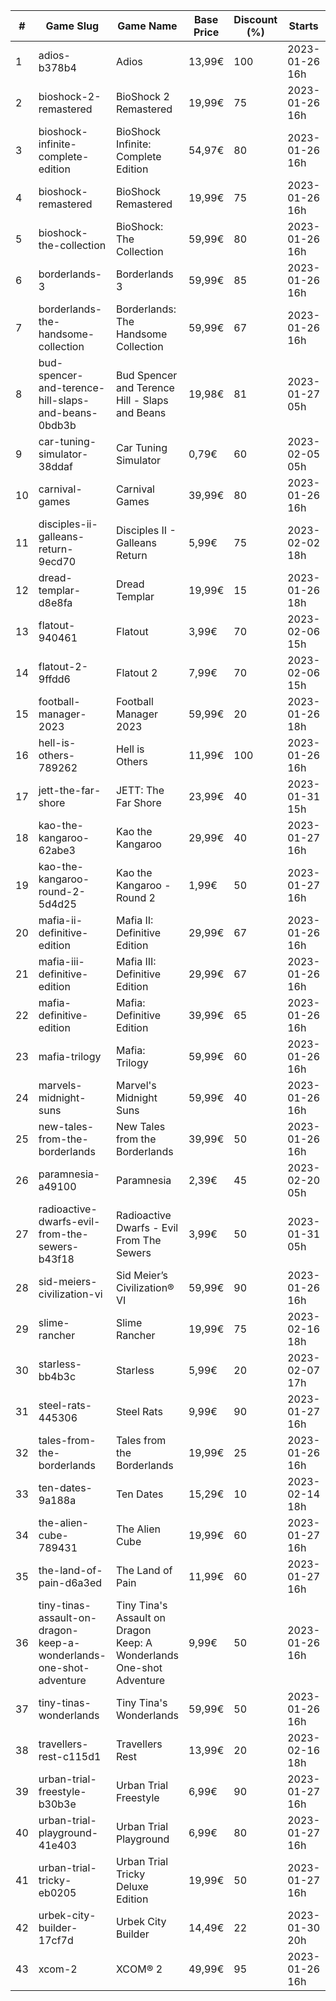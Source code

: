 |#|Game Slug|Game Name|Base Price|Discount (%)|Starts|Ends|
|---|---|---|---|---|---|---|
|1|adios-b378b4|Adios|13,99€|100|2023-01-26 16h|2023-02-02 16h|
|2|bioshock-2-remastered|BioShock 2 Remastered|19,99€|75|2023-01-26 16h|2023-02-09 16h|
|3|bioshock-infinite-complete-edition|BioShock Infinite: Complete Edition|54,97€|80|2023-01-26 16h|2023-02-09 16h|
|4|bioshock-remastered|BioShock Remastered|19,99€|75|2023-01-26 16h|2023-02-09 16h|
|5|bioshock-the-collection|BioShock: The Collection|59,99€|80|2023-01-26 16h|2023-02-09 16h|
|6|borderlands-3|Borderlands 3|59,99€|85|2023-01-26 16h|2023-02-09 16h|
|7|borderlands-the-handsome-collection|Borderlands: The Handsome Collection|59,99€|67|2023-01-26 16h|2023-02-09 16h|
|8|bud-spencer-and-terence-hill-slaps-and-beans-0bdb3b|Bud Spencer and Terence Hill - Slaps and Beans|19,98€|81|2023-01-27 05h|2023-02-12 05h|
|9|car-tuning-simulator-38ddaf|Car Tuning Simulator|0,79€|60|2023-02-05 05h|2023-02-24 05h|
|10|carnival-games|Carnival Games|39,99€|80|2023-01-26 16h|2023-02-09 16h|
|11|disciples-ii-galleans-return-9ecd70|Disciples II - Galleans Return|5,99€|75|2023-02-02 18h|2023-02-16 18h|
|12|dread-templar-d8e8fa|Dread Templar|19,99€|15|2023-01-26 18h|2023-02-02 18h|
|13|flatout-940461|Flatout|3,99€|70|2023-02-06 15h|2023-02-20 15h|
|14|flatout-2-9ffdd6|Flatout 2|7,99€|70|2023-02-06 15h|2023-02-20 15h|
|15|football-manager-2023|Football Manager 2023|59,99€|20|2023-01-26 18h|2023-02-02 18h|
|16|hell-is-others-789262|Hell is Others|11,99€|100|2023-01-26 16h|2023-02-02 16h|
|17|jett-the-far-shore|JETT: The Far Shore|23,99€|40|2023-01-31 15h|2023-02-14 15h|
|18|kao-the-kangaroo-62abe3|Kao the Kangaroo|29,99€|40|2023-01-27 16h|2023-02-03 16h|
|19|kao-the-kangaroo-round-2-5d4d25|Kao the Kangaroo - Round 2|1,99€|50|2023-01-27 16h|2023-02-03 16h|
|20|mafia-ii-definitive-edition|Mafia II: Definitive Edition|29,99€|67|2023-01-26 16h|2023-02-09 16h|
|21|mafia-iii-definitive-edition|Mafia III: Definitive Edition|29,99€|67|2023-01-26 16h|2023-02-09 16h|
|22|mafia-definitive-edition|Mafia: Definitive Edition|39,99€|65|2023-01-26 16h|2023-02-09 16h|
|23|mafia-trilogy|Mafia: Trilogy|59,99€|60|2023-01-26 16h|2023-02-09 16h|
|24|marvels-midnight-suns|Marvel's Midnight Suns|59,99€|40|2023-01-26 16h|2023-02-09 16h|
|25|new-tales-from-the-borderlands|New Tales from the Borderlands|39,99€|50|2023-01-26 16h|2023-02-09 16h|
|26|paramnesia-a49100|Paramnesia|2,39€|45|2023-02-20 05h|2023-02-27 05h|
|27|radioactive-dwarfs-evil-from-the-sewers-b43f18|Radioactive Dwarfs - Evil From The Sewers|3,99€|50|2023-01-31 05h|2023-02-07 05h|
|28|sid-meiers-civilization-vi|Sid Meier’s Civilization® VI|59,99€|90|2023-01-26 16h|2023-02-09 16h|
|29|slime-rancher|Slime Rancher|19,99€|75|2023-02-16 18h|2023-02-27 18h|
|30|starless-bb4b3c|Starless|5,99€|20|2023-02-07 17h|2023-02-14 17h|
|31|steel-rats-445306|Steel Rats|9,99€|90|2023-01-27 16h|2023-02-03 16h|
|32|tales-from-the-borderlands|Tales from the Borderlands|19,99€|25|2023-01-26 16h|2023-02-09 16h|
|33|ten-dates-9a188a|Ten Dates|15,29€|10|2023-02-14 18h|2023-02-21 18h|
|34|the-alien-cube-789431|The Alien Cube|19,99€|60|2023-01-27 16h|2023-01-29 16h|
|35|the-land-of-pain-d6a3ed|The Land of Pain|11,99€|60|2023-01-27 16h|2023-01-29 16h|
|36|tiny-tinas-assault-on-dragon-keep-a-wonderlands-one-shot-adventure|Tiny Tina's Assault on Dragon Keep: A Wonderlands One-shot Adventure|9,99€|50|2023-01-26 16h|2023-02-09 16h|
|37|tiny-tinas-wonderlands|Tiny Tina's Wonderlands|59,99€|50|2023-01-26 16h|2023-02-09 16h|
|38|travellers-rest-c115d1|Travellers Rest|13,99€|20|2023-02-16 18h|2023-02-27 18h|
|39|urban-trial-freestyle-b30b3e|Urban Trial Freestyle|6,99€|90|2023-01-27 16h|2023-02-03 16h|
|40|urban-trial-playground-41e403|Urban Trial Playground|6,99€|80|2023-01-27 16h|2023-02-03 16h|
|41|urban-trial-tricky-eb0205|Urban Trial Tricky Deluxe Edition|19,99€|50|2023-01-27 16h|2023-02-03 16h|
|42|urbek-city-builder-17cf7d|Urbek City Builder|14,49€|22|2023-01-30 20h|2023-02-13 20h|
|43|xcom-2|XCOM® 2|49,99€|95|2023-01-26 16h|2023-02-09 16h|
